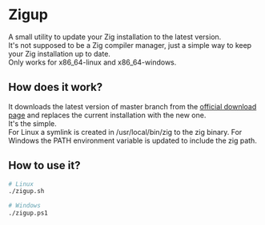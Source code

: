 # Zigup

A small utility to update your Zig installation to the latest version.  
It's not supposed to be a Zig compiler manager, just a simple way to keep your Zig installation up to date.  
Only works for x86_64-linux and x86_64-windows.

## How does it work?

It downloads the latest version of master branch from the [official download page](https://ziglang.org/download/) and replaces the current installation with the new one.  
It's the simple.  
For Linux a symlink is created in /usr/local/bin/zig to the zig binary.
For Windows the PATH environment variable is updated to include the zig path.

## How to use it?

```bash
# Linux
./zigup.sh

# Windows
./zigup.ps1
```
